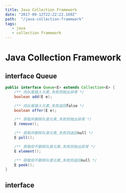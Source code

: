```yaml
---
title: Java Collection Framework
date: "2017-09-12T22:22:22.169Z"
path:  "/java-collection-framework"
tags:
   - java
   - collection framework
---
```


# Java Collection Framework

## interface Queue
```java
public interface Queue<E> extends Collection<E> {
    /** 向队尾插入元素,失败则抛出异常 */
    boolean add(E e);

    /** 向队尾插入元素,失败返回false */
    boolean offer(E e);

    /** 获取并删除队首元素,失败则抛出异常 */
    E remove();

    /** 获取并删除队首元素,失败则返回null */
    E poll();

    /** 获取但不删除队首元素,失败则抛出异常 */
    E element();

    /** 获取但不删除队首元素,失败则返回null */
    E peek();
}
```

## interface 